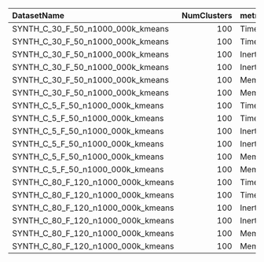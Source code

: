 | DatasetName                        |   NumClusters | metric    | baseline   | compare_suite   |   baseline_value |   compare_value |      Rel |   Improvement_% |   n_pairs |
|:-----------------------------------|--------------:|:----------|:-----------|:----------------|-----------------:|----------------:|---------:|----------------:|----------:|
| SYNTH_C_30_F_50_n1000_000k_kmeans  |           100 | Time      | Double     | Hybrid          |    288.398       |   242.514       | 0.8409   |    15.91        |         7 |
| SYNTH_C_30_F_50_n1000_000k_kmeans  |           100 | Time      | Single     | Hybrid          |     84.9745      |   242.514       | 2.85397  |  -185.397       |         7 |
| SYNTH_C_30_F_50_n1000_000k_kmeans  |           100 | Inertia   | Double     | Hybrid          |      4.88266e+07 |     5.25207e+07 | 1.07566  |    -7.56585     |         7 |
| SYNTH_C_30_F_50_n1000_000k_kmeans  |           100 | Inertia   | Single     | Hybrid          |      5.85129e+07 |     5.25207e+07 | 0.897591 |    10.2409      |         7 |
| SYNTH_C_30_F_50_n1000_000k_kmeans  |           100 | Memory_MB | Double     | Hybrid          |    400           |   600           | 1.5      |   -50           |         7 |
| SYNTH_C_30_F_50_n1000_000k_kmeans  |           100 | Memory_MB | Single     | Hybrid          |    200           |   600           | 3        |  -200           |         7 |
| SYNTH_C_5_F_50_n1000_000k_kmeans   |           100 | Time      | Double     | Hybrid          |    283.603       |   233.383       | 0.822923 |    17.7077      |         7 |
| SYNTH_C_5_F_50_n1000_000k_kmeans   |           100 | Time      | Single     | Hybrid          |     84.4859      |   233.383       | 2.76239  |  -176.239       |         7 |
| SYNTH_C_5_F_50_n1000_000k_kmeans   |           100 | Inertia   | Double     | Hybrid          |      4.61804e+07 |     5.43219e+07 | 1.1763   |   -17.6299      |         7 |
| SYNTH_C_5_F_50_n1000_000k_kmeans   |           100 | Inertia   | Single     | Hybrid          |      4.37082e+07 |     5.43219e+07 | 1.24283  |   -24.2832      |         7 |
| SYNTH_C_5_F_50_n1000_000k_kmeans   |           100 | Memory_MB | Double     | Hybrid          |    400           |   600           | 1.5      |   -50           |         7 |
| SYNTH_C_5_F_50_n1000_000k_kmeans   |           100 | Memory_MB | Single     | Hybrid          |    200           |   600           | 3        |  -200           |         7 |
| SYNTH_C_80_F_120_n1000_000k_kmeans |           100 | Time      | Double     | Hybrid          |    472.801       |   405.27        | 0.857169 |    14.2831      |         7 |
| SYNTH_C_80_F_120_n1000_000k_kmeans |           100 | Time      | Single     | Hybrid          |    161.14        |   405.27        | 2.51502  |  -151.502       |         7 |
| SYNTH_C_80_F_120_n1000_000k_kmeans |           100 | Inertia   | Double     | Hybrid          |      4.44375e+08 |     4.44374e+08 | 1        |     2.30584e-05 |         7 |
| SYNTH_C_80_F_120_n1000_000k_kmeans |           100 | Inertia   | Single     | Hybrid          |      3.47042e+08 |     4.44374e+08 | 1.28046  |   -28.0463      |         7 |
| SYNTH_C_80_F_120_n1000_000k_kmeans |           100 | Memory_MB | Double     | Hybrid          |    960           |  1440           | 1.5      |   -50           |         7 |
| SYNTH_C_80_F_120_n1000_000k_kmeans |           100 | Memory_MB | Single     | Hybrid          |    480           |  1440           | 3        |  -200           |         7 |